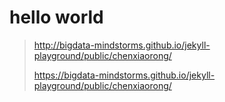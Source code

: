 # hello world 
>http://bigdata-mindstorms.github.io/jekyll-playground/public/chenxiaorong/
>
>https://bigdata-mindstorms.github.io/jekyll-playground/public/chenxiaorong/
